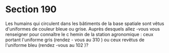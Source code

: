 # Section 190

Les humains qui circulent dans les bâtiments de la base spatiale
sont vêtus d'uniformes de couleur bleue ou grise. Auprès
desquels allez -vous vous renseigner pour connaître le c hemin de
la station agronomique : ceux portant l'uniforme gris (rendez -
vous au 310 ) ou ceux revêtus de l'uniforme bleu (rendez -vous au
102 )?